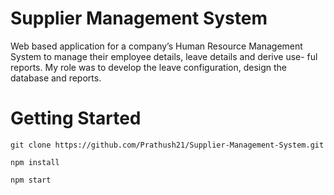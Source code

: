 # Supplier Management System 
Web based application for a company’s Human Resource Management System to manage their employee details, leave details and derive use-
ful reports. My role was to develop the leave configuration, design the database and reports.


# Getting Started 

```
git clone https://github.com/Prathush21/Supplier-Management-System.git

```
```
npm install
```
```
npm start
```

